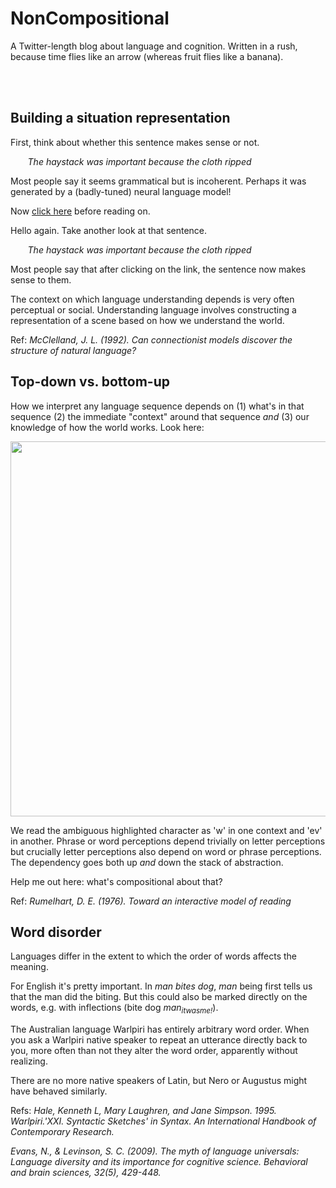 # NonCompositional

A Twitter-length blog about language and cognition. Written in a rush, because time flies like an arrow (whereas fruit flies like a banana). 

<br/><br/>

## Building a situation representation

First, think about whether this sentence makes sense or not.  

&nbsp;&nbsp;&nbsp;&nbsp;&nbsp;&nbsp; *The haystack was important because the cloth ripped*

Most people say it seems grammatical but is incoherent. Perhaps it was generated by a (badly-tuned) neural language model!  

Now [click here](parachute.md) before reading on.

Hello again. Take another look at that sentence. 

&nbsp;&nbsp;&nbsp;&nbsp;&nbsp;&nbsp; *The haystack was important because the cloth ripped*

Most people say that after clicking on the link, the sentence now makes sense to them.

The context on which language understanding depends is very often perceptual or social. Understanding language involves constructing a representation of a scene based on how we understand the world. 

Ref: *McClelland, J. L. (1992). Can connectionist models discover the structure of natural language?*

## Top-down vs. bottom-up

How we interpret any language sequence depends on (1) what's in that sequence (2) the immediate "context" around that sequence *and* (3) our knowledge of how the world works. Look here:

<p align="center">
  <img width="600" src="letterperception.gif">
</p>

We read the ambiguous highlighted character as 'w' in one context and 'ev' in another. Phrase or word perceptions depend trivially on letter perceptions but crucially letter perceptions also depend on word or phrase perceptions. The dependency goes both up *and* down the stack of abstraction. 

Help me out here: what's compositional about that?  

Ref: *Rumelhart, D. E. (1976). Toward an interactive model of reading*

## Word disorder

Languages differ in the extent to which the order of words affects the meaning. 

For English it's pretty important. In *man bites dog*, *man* being first tells us that the man did the biting. But this could also be marked directly on the words, e.g. with inflections (bite dog *man<sub>itwasme!</sub>*).

The Australian language Warlpiri has entirely arbitrary word order. When you ask a Warlpiri native speaker to repeat an utterance directly back to you, more often than not they alter the word order, apparently without realizing.

There are no more native speakers of Latin, but Nero or Augustus might have behaved similarly.

Refs: *Hale, Kenneth L, Mary Laughren, and Jane Simpson. 1995. Warlpiri.'XXI. Syntactic Sketches' in Syntax. An International Handbook of Contemporary Research.*

*Evans, N., & Levinson, S. C. (2009). The myth of language universals: Language diversity and its importance for cognitive science. Behavioral and brain sciences, 32(5), 429-448.*
